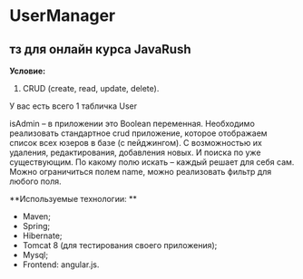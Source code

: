 # UserManager

тз для онлайн курса JavaRush
----------

**Условие:**
1.	CRUD (create, read, update, delete).

У вас есть всего 1 табличка User
 
isAdmin – в приложении это Boolean переменная.
Необходимо реализовать стандартное crud приложение, которое отображаем список всех юзеров в базе (с пейджингом). С возможностью их удаления, редактирования, добавления новых. И поиска по уже существующим.
По какому полю искать – каждый решает для себя сам. Можно ограничиться полем name, можно реализовать фильтр для любого поля. 

**Используемые технологии: **
*	Maven;
*	Spring;
*	Hibernate;
*	Tomcat 8 (для тестирования своего приложения);
*	Mysql;
*	Frontend: angular.js.
